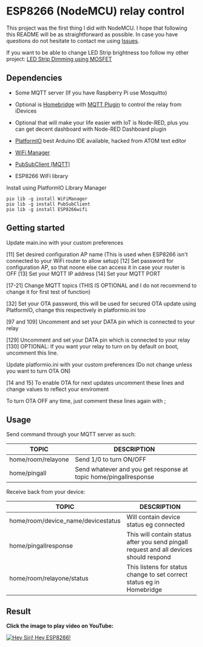 # ESP8266 (NodeMCU) relay control

This project was the first thing I did with NodeMCU. I hope that following this README will be as straightforward as possible. In case you have questions do not hesitate to contact me using [Issues](https://github.com/ArnieX/esp8266_relay_mqtt/issues).

If you want to be able to change LED Strip brightness too follow my other project: [LED Strip Dimming using MOSFET](https://github.com/ArnieX/esp8266_dimmer_mqtt)

## Dependencies
- Some MQTT server (If you have Raspberry Pi use Mosquitto)
- Optional is [Homebridge](https://github.com/nfarina/homebridge) with [MQTT Plugin](https://github.com/cflurin/homebridge-mqtt) to control the relay from iDevices
- Optional that will make your life easier with IoT is Node-RED, plus you can get decent dashboard with Node-RED Dashboard plugin
- [PlatformIO](https://github.com/platformio/platformio) best Arduino IDE available, hacked from ATOM text editor

- [WiFi Manager](https://github.com/tzapu/WiFiManager)
- [PubSubClient (MQTT)](https://github.com/knolleary/pubsubclient)
- ESP8266 WiFi library

Install using PlatformIO Library Manager

```
pio lib -g install WiFiManager
pio lib -g install PubSubClient
pio lib -g install ESP8266wifi
```

## Getting started

Update main.ino with your custom preferences

[11] Set desired configuration AP name (This is used when ESP8266 isn't connected to your WiFi router to allow setup)
[12] Set password for configuration AP, so that noone else can access it in case your router is OFF
[13] Set your MQTT IP address
[14] Set your MQTT PORT

[17-21] Change MQTT topics (THIS IS OPTIONAL and I do not recommend to change it for first test of function)

[32] Set your OTA password, this will be used for secured OTA update using PlatformIO, change this respectively in platformio.ini too

[97 and 109] Uncomment and set your DATA pin which is connected to your relay

[129] Uncomment and set your DATA pin which is connected to your relay
[130] OPTIONAL: If you want your relay to turn on by default on boot, uncomment this line.

Update platformio.ini with your custom preferences (Do not change unless you want to turn OTA ON)

[14 and 15] To enable OTA for next updates uncomment these lines and change values to reflect your enviroment

To turn OTA OFF any time, just comment these lines again with ;

## Usage

Send command through your MQTT server as such:

|TOPIC|DESCRIPTION|
|---|---|
|home/room/relayone|Send 1/0 to turn ON/OFF|
|home/pingall|Send whatever and you get response at topic home/pingallresponse|

Receive back from your device:

|TOPIC|DESCRIPTION|
|---|---|
|home/room/device_name/devicestatus|Will contain device status eg connected|
|home/pingallresponse|This will contain status after you send pingall request and all devices should respond|
|home/room/relayone/status|This listens for status change to set correct status eg in Homebridge|

## Result

**Click the image to play video on YouTube:**

[![Hey Siri! Hey ESP8266!](http://img.youtube.com/vi/LSd6auz77bI/0.jpg)](https://www.youtube.com/watch?v=LSd6auz77bI)
